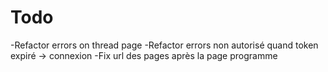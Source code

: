 # Todo

-Refactor errors on thread page
-Refactor errors non autorisé quand token expiré -> connexion
-Fix url des pages après la page programme
